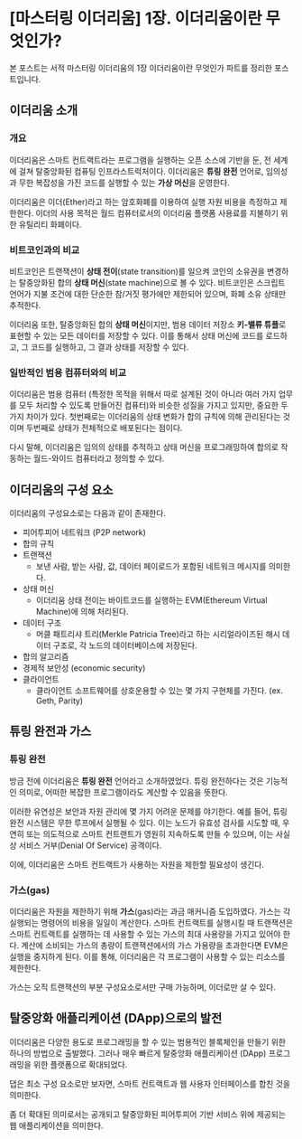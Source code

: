 # [마스터링 이더리움] 1장. 이더리움이란 무엇인가?



본 포스트는 서적 마스터링 이더리움의 1장 이더리움이란 무엇인가 파트를 정리한 포스트입니다.



## 이더리움 소개



### 개요

이더리움은 스마트 컨트랙트라는 프로그램을 실행하는 오픈 소스에 기반을 둔, 전 세계에 걸쳐 탈중앙화된 컴퓨팅 인프라스트럭처이다. 이더리움은 **튜링 완전** 언어로, 임의성과 무한 복잡성을 가진 코드를 실행할 수 있는 **가상 머신**을 운영한다.

이더리움은 이더(Ether)라고 하는 암호화폐를 이용하여 실행 자원 비용을 측정하고 제한한다. 이더의 사용 목적은 월드 컴퓨터로서의 이더리움 플랫폼 사용료를 지불하기 위한 유틸리티 화폐이다. 



### 비트코인과의 비교

비트코인은 트랜잭션이 **상태 전이**(state transition)를 일으켜 코인의 소유권을 변경하는 탈중앙화된 합의 **상태 머신**(state machine)으로 볼 수 있다. 비트코인은 스크립트 언어가 지불 조건에 대한 단순한 참/거짓 평가에만 제한되어 있으며, 화폐 소유 상태만 추적한다.

이더리움 또한, 탈중앙화된 합의 **상태 머신**이지만, 범용 데이터 저장소 **키-밸류 튜플**로 표현할 수 있는 모든 데이터를 저장할 수 있다. 이를 통해서 상태 머신에 코드를 로드하고, 그 코드를 실행하고, 그 결과 상태를 저장할 수 있다. 



### 일반적인 범용 컴퓨터와의 비교

이더리움은 범용 컴퓨터 (특정한 목적을 위해서 따로 설계된 것이 아니라 여러 가지 업무를 모두 처리할 수 있도록 만들어진 컴퓨터)와 비슷한 성질을 가지고 있지만, 중요한 두가지 차이가 있다. 첫번째로는 이더리움의 상태 변화가 합의 규칙에 의해 관리된다는 것이며 두번째로 상태가 전체적으로 배포된다는 점이다.

다시 말해, 이더리움은 임의의 상태를 추적하고 상태 머신을 프로그래밍하여 합의로 작동하는 월드-와이드 컴퓨터라고 정의할 수 있다.



## 이더리움의 구성 요소



이더리움의 구성요소로는 다음과 같이 존재한다.

- 피어투피어 네트워크 (P2P network)
- 합의 규칙
- 트랜잭션
  - 보낸 사람, 받는 사람, 값, 데이터 페이로드가 포함된 네트워크 메시지를 의미한다.
- 상태 머신
  - 이더리움 상태 전이는 바이트코드를 실행하는 EVM(Ethereum Virtual Machine)에 의해 처리된다.
- 데이터 구조
  - 머클 패트리샤 트리(Merkle Patricia Tree)라고 하는 시리얼라이즈된 해시 데이터 구조로, 각 노드의 데이터베이스에 저장된다.
- 합의 알고리즘
- 경제적 보안성 (economic security)
- 클라이언트
  - 클라이언트 소프트웨어를 상호운용할 수 있는 몇 가지 구현체를 가진다. (ex. Geth, Parity)



## 튜링 완전과 가스



### 튜링 완전

방금 전에 이더리움은 **튜링 완전** 언어라고 소개하였었다. 튜링 완전하다는 것은 기능적인 의미로, 어떠한 복잡한 프로그램이라도 계산할 수 있음을 뜻한다. 

이러한 유연성은 보안과 자원 관리에 몇 가지 어려운 문제를 야기한다. 예를 들어, 튜링 완전 시스템은 무한 루프에서 실행될 수 있다. 이는 노드가 유효성 검사를 시도할 때, 우연히 또는 의도적으로 스마트 컨트랜트가 영원히 지속하도록 만들 수 있으며, 이는 사실상 서비스 거부(Denial Of Service) 공격이다.

이에, 이더리움은 스마트 컨트랙트가 사용하는 자원을 제한할 필요성이 생긴다.



### 가스(gas)

이더리움은 자원을 제한하기 위해 **가스**(gas)라는 과금 매커니즘 도입하였다. 가스는 각 실행되는 명령어의 비용을 일일이 계산한다. 스마트 컨트랙트를 실행시킬 때 트랜잭션은 스마트 컨트랙트를 실행하는 데 사용할 수 있는 가스의 최대 사용량을 가지고 있어야 한다. 계산에 소비되는 가스의 총량이 트랜잭션에서의 가스 가용량을 초과한다면 EVM은 실행을 중지하게 된다. 이를 통해, 이더리움은 각 프로그램이 사용할 수 있는 리소스를 제한한다.

가스는 오직 트랜잭션의 부분 구성요소로서만 구매 가능하며, 이더로만 살 수 있다.



## 탈중앙화 애플리케이션 (DApp)으로의 발전



이더리움은 다양한 용도로 프로그래밍을 할 수 있는 범용적인 블록체인을 만들기 위한 하나의 방법으로 출발했다. 그러나 매우 빠르게 탈중앙화 애플리케이션 (DApp) 프로그래밍을 위한 플랫폼으로 확대되었다.

댑은 최소 구성 요소로만 보자면, 스마트 컨트랙트과 웹 사용자 인터페이스를 합친 것을 의미한다.

좀 더 확대된 의미로서는 공개되고 탈중앙화된 피어투피어 기반 서비스 위에 제공되는 웹 애플리케이션을 의미한다.

